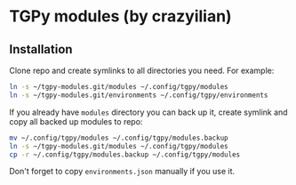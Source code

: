 # TGPy modules (by crazyilian)

## Installation

Clone repo and create symlinks to all directories you need. For example:

```bash
ln -s ~/tgpy-modules.git/modules ~/.config/tgpy/modules
ln -s ~/tgpy-modules.git/environments ~/.config/tgpy/environments
```

If you already have `modules` directory you can back up it, create symlink and copy all backed up modules to repo:

```bash
mv ~/.config/tgpy/modules ~/.config/tgpy/modules.backup
ln -s ~/tgpy-modules.git/modules ~/.config/tgpy/modules
cp -r ~/.config/tgpy/modules.backup ~/.config/tgpy/modules
```

Don't forget to copy `environments.json` manually if you use it.

